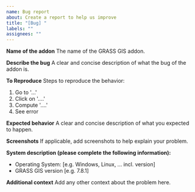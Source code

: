 ```yaml
---
name: Bug report
about: Create a report to help us improve
title: "[Bug] "
labels: ""
assignees: ""
---
```


**Name of the addon**
The name of the GRASS GIS addon.

**Describe the bug**
A clear and concise description of what the bug of the addon is.

**To Reproduce**
Steps to reproduce the behavior:

1. Go to '...'
2. Click on '....'
3. Compute '....'
4. See error

**Expected behavior**
A clear and concise description of what you expected to happen.

**Screenshots**
If applicable, add screenshots to help explain your problem.

**System description (please complete the following information):**

- Operating System: [e.g. Windows, Linux, ... incl. version]
- GRASS GIS version [e.g. 7.8.1]
<!---
- details about further software components
    - run `g.version -rge` in a GRASS GIS terminal session or check in the
      GUI menu "Help > About"
--->

**Additional context**
Add any other context about the problem here.
